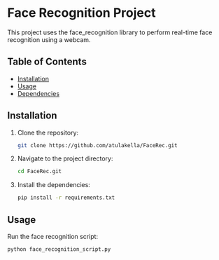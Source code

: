 # Face Recognition Project

This project uses the face_recognition library to perform real-time face recognition using a webcam.

## Table of Contents

- [Installation](#installation)
- [Usage](#usage)
- [Dependencies](#dependencies)

## Installation

1. Clone the repository:

    ```bash
    git clone https://github.com/atulakella/FaceRec.git
    ```

2. Navigate to the project directory:

    ```bash
    cd FaceRec.git
    ```

3. Install the dependencies:

    ```bash
    pip install -r requirements.txt
    ```

## Usage

Run the face recognition script:

```bash
python face_recognition_script.py
